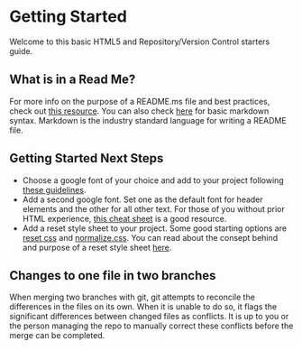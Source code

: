 # Getting Started

Welcome to this basic HTML5 and Repository/Version Control starters guide.

## What is in a Read Me?

For more info on the purpose of a README.ms file and best practices, check out [this resource](https://www.makeareadme.com/). You can also check [here](https://www.markdownguide.org/basic-syntax/) for basic markdown syntax. Markdown is the industry standard language for writing a README file.

## Getting Started Next Steps

* Choose a google font of your choice and add to your project following [these guidelines](https://fonts.google.com/knowledge/using_type/using_web_fonts).
* Add a second google font. Set one as the default font for header elements and the other for all other text. For those of you without prior HTML experience, [this cheat sheet](https://htmlcheatsheet.com/) is a good resource.
* Add a reset style sheet to your project. Some good starting options are [reset css](https://meyerweb.com/eric/tools/css/reset/) and [normalize.css](https://necolas.github.io/normalize.css/). You can read about the consept behind and purpose of a reset style sheet [here](https://cssdeck.com/blog/what-is-a-css-reset/).

## Changes to one file in two branches

When merging two branches with git, git attempts to reconcile the differences in the files on its own. When it is unable to do so, it flags the significant differences between changed files as conflicts. It is up to you or the person managing the repo to manually correct these conflicts before the merge can be completed.
